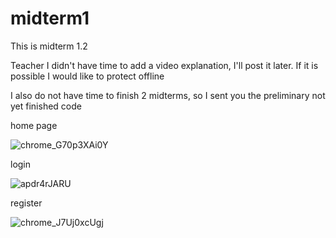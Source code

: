 # midterm1
This is midterm 1.2

Teacher I didn't have time to add a video explanation, I'll post it later. If it is possible I would like to protect offline

I also do not have time to finish 2 midterms, so I sent you the preliminary not yet finished code

home page

![chrome_G70p3XAi0Y](https://user-images.githubusercontent.com/91054941/234017237-70839d0b-4461-478c-a516-cfda13faf67e.png)

login

![apdr4rJARU](https://user-images.githubusercontent.com/91054941/234017360-3f79f84c-98f8-4eea-bd6f-427f3ebff627.png)

register

![chrome_J7Uj0xcUgj](https://user-images.githubusercontent.com/91054941/234017466-e9a83bff-7111-4b76-9dec-88fd57fdf362.png)
